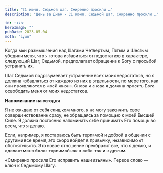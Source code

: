```yaml
---
title: "21 июня. Седьмой шаг. Смиренно просили …"
description: "День за Днем - 21 июня. Седьмой шаг. Смиренно просили …"

id: "173"
heroImage: ""
pubDate: 2023-05-04
moth: "iyun"
---
```


Когда мои размышления над Шагами Четвертым, Пятым и Шестым убедили меня, что я
готова избавиться от недостатков в характере, следующий Шаг, Седьмой,
предполагает обращение к Богу с просьбой устранить их.

Шаг Седьмой подразумевает устранение всех моих недостатков, но я должна
избавляться от каждого из них в отдельности, по мере того, как они проявляются
в моей жизни. Снова и снова я должна просить Бога освободить меня от моих
недостатков.

**Напоминание на сегодня**

Я не ожидаю от себя слишком много, я не могу закончить свое совершенствование
сразу, не обращаясь за помощью к моей Высшей Силе. Я должна постоянно
напоминать себе принимать Его помощь во всем, что я делаю.

Если, например, я постараюсь быть терпимой и доброй в общении с другими все
время, это скоро войдет в привычку, независимо от обстоятельств. Это новое
отношение преобразит все, что я делаю, и сделает меня более терпимой как к
себе, так и к другим.

«Смиренно просили Его исправить наши изъяны». Первое слово — ключ к Седьмому
Шагу.
